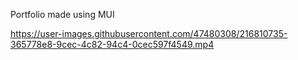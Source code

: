 Portfolio made using MUI 






https://user-images.githubusercontent.com/47480308/216810735-365778e8-9cec-4c82-94c4-0cec597f4549.mp4

